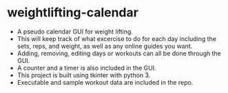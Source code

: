 # weightlifting-calendar
- A pseudo calendar GUI for weight lifting.    
- This will keep track of what excercise to do for each day including the sets, reps, and weight, as well as any online guides you want.
- Adding, removing, editing days or workouts can all be done through the GUI.  
- A counter and a timer is also included in the GUI.   
- This project is built using tkinter with python 3. 
- Executable and sample workout data are included in the repo.

